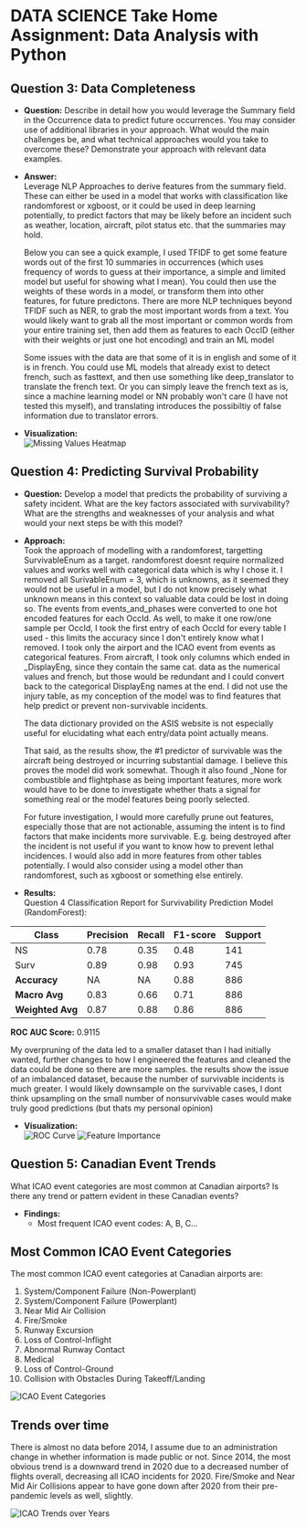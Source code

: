 # DATA SCIENCE Take Home Assignment: Data Analysis with Python

## Question 3: Data Completeness
- **Question:**
Describe in detail how you would leverage the Summary field in the Occurrence data to predict future
occurrences. You may consider use of additional libraries in your approach. What would the main
challenges be, and what technical approaches would you take to overcome these? Demonstrate your
approach with relevant data examples.
- **Answer:**  
  Leverage NLP Approaches to derive features from the summary field. These can either be used in a model that works with classification like randomforest or xgboost, or it could be used in deep learning potentially, to predict factors that may be likely before an incident such as weather, location, aircraft, pilot status etc. that the summaries may hold.

  Below you can see a quick example, I used TFIDF to get some feature words out of the first 10 summaries in occurrences (which uses frequency of words to guess at their importance, a simple and limited model but useful for showing what I mean). You could then use the weights of these words in a model, or transform them into other features, for future predictons. There are more NLP techniques beyond TFIDF such as NER, to grab the most important words from a text. You would likely want to grab all the most important or common words from your entire training set, then add them as features to each OccID (either with their weights or just one hot encoding) and train an ML model

  Some issues with the data are that some of it is in english and some of it is in french. You could use ML models that already exist to detect french, such as fasttext, and then use something like deep_translator to translate the french text. Or you can simply leave the french text as is, since a machine learning model or NN probably won't care (I have not tested this myself), and translating introduces the possibiltiy of false information due to translator errors.



- **Visualization:**  
  ![Missing Values Heatmap](outputs/q3_tfidf_features.png)

## Question 4: Predicting Survival Probability
- **Question:**
Develop a model that predicts the probability of surviving a safety incident. What are the key factors
associated with survivability? What are the strengths and weaknesses of your analysis and what would
your next steps be with this model?
- **Approach:**  
  Took the approach of modelling with a randomforest, targetting SurvivableEnum as a target. randomforest doesnt require normalized values and works well with categorical data which is why I chose it. I removed all SurivableEnum = 3, which is unknowns, as it seemed they would not be useful in a model, but I do not know precisely what unknown means in this context so valuable data could be lost in doing so. The events from events_and_phases were converted to one hot encoded features for each OccId. As well, to make it one row/one sample per OccId, I took the first entry of each OccId for every table I used - this limits the accuracy since I don't entirely know what I removed. I took only the airport and the ICAO event from events as categorical features. From aircraft, I took only columns which ended in _DisplayEng, since they contain the same cat. data as the numerical values and french, but those would be redundant and I could convert back to the categorical DisplayEng names at the end. I did not use the injury table, as my conception of the model was to find features that help predict or prevent non-survivable incidents.

  The data dictionary provided on the ASIS website is not especially useful for elucidating what each entry/data point actually means.

  That said, as the results show, the #1 predictor of survivable was the aircraft being destroyed or incurring substantial damage. I believe this proves the model did work somewhat. Though it also found _None for combustible and flightphase as being important features, more work would have to be done to investigate whether thats a signal for something real or the model features being poorly selected.

  For future investigation, I would more carefully prune out features, especially those that are not actionable, assuming the intent is to find factors that make incidents more survivable. E.g. being destroyed after the incident is not useful if you want to know how to prevent lethal incidences. I would also add in more features from other tables potentially. I would also consider using a model other than randomforest, such as xgboost or something else entirely.

- **Results:**  
Question 4 Classification Report for Survivability Prediction Model (RandomForest):

| Class | Precision | Recall | F1-score | Support |
|-------|----------|--------|----------|---------|
| NS  | 0.78     | 0.35   | 0.48     | 141     |
| Surv   | 0.89     | 0.98   | 0.93     | 745     |
| **Accuracy** | NA | NA | 0.88 | 886 |
| **Macro Avg** | 0.83 | 0.66 | 0.71 | 886 |
| **Weighted Avg** | 0.87 | 0.88 | 0.86 | 886 |

**ROC AUC Score:** 0.9115

My overpruning of the data led to a smaller dataset than I had initially wanted, further changes to how I engineered the features and cleaned the data could be done so there are more samples. the results show the issue of an imbalanced dataset, because the number of survivable incidents is much greater. I would likely downsample on the survivable cases, I dont think upsampling on the small number of nonsurvivable cases would make truly good predictions (but thats my personal opinion)

- **Visualization:**  
  ![ROC Curve](outputs/q4_survivability_roc_curve.png)
  ![Feature Importance](outputs/q4_survivability_feature_importance.png)

## Question 5: Canadian Event Trends
What ICAO event categories are most common at Canadian airports? Is there any trend or pattern evident
in these Canadian events?

- **Findings:**  
  - Most frequent ICAO event codes: A, B, C...

## Most Common ICAO Event Categories
The most common ICAO event categories at Canadian airports are:
1. System/Component Failure (Non-Powerplant)
2. System/Component Failure (Powerplant)
3. Near Mid Air Collision
4. Fire/Smoke
5. Runway Excursion
6. Loss of Control-Inflight
7. Abnormal Runway Contact
8. Medical
9. Loss of Control-Ground
10. Collision with Obstacles During Takeoff/Landing

![ICAO Event Categories](outputs/q5_icao_event_categories.png)

## Trends over time
There is almost no data before 2014, I assume due to an administration change in whether information is made public or not. Since 2014, the most obvious trend is a downward trend in 2020 due to a decreased number of flights overall, decreasing all ICAO incidents for 2020. Fire/Smoke and Near Mid Air Collisions appear to have gone down after 2020 from their pre-pandemic levels as well, slightly.

![ICAO Trends over Years](outputs/q5_icao_event_trends.png)